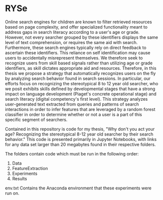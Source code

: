 # RYSe

Online search engines for children are known to filter retrieved resources based on page complexity, and offer specialized functionality meant to address gaps in search literacy according to a user's age or grade. However, not every searcher grouped by these identifiers displays the same level of text comprehension, or requires the same aid with search. Furthermore, these search engines typically rely on direct feedback to ascertain these identifiers. This reliance on self identification may cause users to accidentally misrepresent themselves. We therefore seek to recognize users from skill based signals rather than utilizing age or grade identifiers, as skill dictates appropriate aid and resources. Therefore, in this thesis we propose a strategy that automatically recognizes users on the fly by analyzing search behavior found in search sessions. In particular, our efforts focus on recognizing the stereotypical 8 to 12 year old searcher, who we posit exhibits skills defined by developmental stages that have a strong impact on language development (Piaget's concrete operational stage) and search literacy (digital competency's first level). This strategy analyzes user-generated text extracted from queries and patterns of search interactions in order to infer features that are leveraged by a random forest classifier in order to determine whether or not a user is a part of this specific segment of searchers. 

Contained in this repository is code for my thesis, "Why don't you act your age?  Recognizing the stereotypical 8-12 year old searcher by their search behavior." This code is presented primarily in Jupyter Notebooks, with links for any data set 
larger than 20 megabytes found in their respective folders. 

The folders contain code which must be run in the following order:

1. Data
2. FeatureExtraction
3. Experiments
4. Results

env.txt Contains the Anaconda environment that these experiments were run on.
